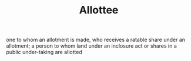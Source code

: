 ---
title: Allottee
letter: A
permalink: "/definitions/allottee.html"
body: one to whom an allotment is made, who receives a ratable share under an allotment;
  a person to whom land under an inclosure act or shares in a public under-taking
  are allotted
published_at: '2018-07-07'
layout: post
---